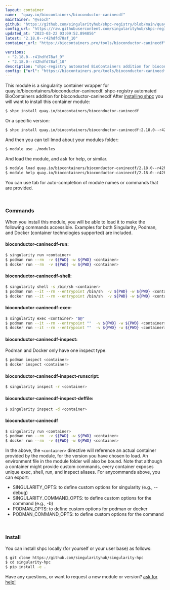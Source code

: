 ```yaml
---
layout: container
name:  "quay.io/biocontainers/bioconductor-caninecdf"
maintainer: "@vsoch"
github: "https://github.com/singularityhub/shpc-registry/blob/main/quay.io/biocontainers/bioconductor-caninecdf/container.yaml"
config_url: "https://raw.githubusercontent.com/singularityhub/shpc-registry/main/quay.io/biocontainers/bioconductor-caninecdf/container.yaml"
updated_at: "2023-03-22 03:09:52.894856"
latest: "2.18.0--r42hdfd78af_10"
container_url: "https://biocontainers.pro/tools/bioconductor-caninecdf"

versions:
 - "2.18.0--r41hdfd78af_9"
 - "2.18.0--r42hdfd78af_10"
description: "shpc-registry automated BioContainers addition for bioconductor-caninecdf"
config: {"url": "https://biocontainers.pro/tools/bioconductor-caninecdf", "maintainer": "@vsoch", "description": "shpc-registry automated BioContainers addition for bioconductor-caninecdf", "latest": {"2.18.0--r42hdfd78af_10": "sha256:82d503021c0c7dd39ca48ee84a7a8fc96983af8365c5fc00da802143260d2c0f"}, "tags": {"2.18.0--r41hdfd78af_9": "sha256:34abe7c01ebbd58b3d4a3d1da829363484cfbb179b374aa9654d449fdc81afd7", "2.18.0--r42hdfd78af_10": "sha256:82d503021c0c7dd39ca48ee84a7a8fc96983af8365c5fc00da802143260d2c0f"}, "docker": "quay.io/biocontainers/bioconductor-caninecdf"}
---
```


This module is a singularity container wrapper for quay.io/biocontainers/bioconductor-caninecdf.
shpc-registry automated BioContainers addition for bioconductor-caninecdf
After [installing shpc](#install) you will want to install this container module:


```bash
$ shpc install quay.io/biocontainers/bioconductor-caninecdf
```

Or a specific version:

```bash
$ shpc install quay.io/biocontainers/bioconductor-caninecdf:2.18.0--r42hdfd78af_10
```

And then you can tell lmod about your modules folder:

```bash
$ module use ./modules
```

And load the module, and ask for help, or similar.

```bash
$ module load quay.io/biocontainers/bioconductor-caninecdf/2.18.0--r42hdfd78af_10
$ module help quay.io/biocontainers/bioconductor-caninecdf/2.18.0--r42hdfd78af_10
```

You can use tab for auto-completion of module names or commands that are provided.

<br>

### Commands

When you install this module, you will be able to load it to make the following commands accessible.
Examples for both Singularity, Podman, and Docker (container technologies supported) are included.

#### bioconductor-caninecdf-run:

```bash
$ singularity run <container>
$ podman run --rm  -v ${PWD} -w ${PWD} <container>
$ docker run --rm  -v ${PWD} -w ${PWD} <container>
```

#### bioconductor-caninecdf-shell:

```bash
$ singularity shell -s /bin/sh <container>
$ podman run --it --rm --entrypoint /bin/sh  -v ${PWD} -w ${PWD} <container>
$ docker run --it --rm --entrypoint /bin/sh  -v ${PWD} -w ${PWD} <container>
```

#### bioconductor-caninecdf-exec:

```bash
$ singularity exec <container> "$@"
$ podman run --it --rm --entrypoint ""  -v ${PWD} -w ${PWD} <container> "$@"
$ docker run --it --rm --entrypoint ""  -v ${PWD} -w ${PWD} <container> "$@"
```

#### bioconductor-caninecdf-inspect:

Podman and Docker only have one inspect type.

```bash
$ podman inspect <container>
$ docker inspect <container>
```

#### bioconductor-caninecdf-inspect-runscript:

```bash
$ singularity inspect -r <container>
```

#### bioconductor-caninecdf-inspect-deffile:

```bash
$ singularity inspect -d <container>
```



#### bioconductor-caninecdf

```bash
$ singularity run <container>
$ podman run --rm  -v ${PWD} -w ${PWD} <container>
$ docker run --rm  -v ${PWD} -w ${PWD} <container>
```


In the above, the `<container>` directive will reference an actual container provided
by the module, for the version you have chosen to load. An environment file in the
module folder will also be bound. Note that although a container
might provide custom commands, every container exposes unique exec, shell, run, and
inspect aliases. For anycommands above, you can export:

 - SINGULARITY_OPTS: to define custom options for singularity (e.g., --debug)
 - SINGULARITY_COMMAND_OPTS: to define custom options for the command (e.g., -b)
 - PODMAN_OPTS: to define custom options for podman or docker
 - PODMAN_COMMAND_OPTS: to define custom options for the command

<br>

### Install

You can install shpc locally (for yourself or your user base) as follows:

```bash
$ git clone https://github.com/singularityhub/singularity-hpc
$ cd singularity-hpc
$ pip install -e .
```

Have any questions, or want to request a new module or version? [ask for help!](https://github.com/singularityhub/singularity-hpc/issues)